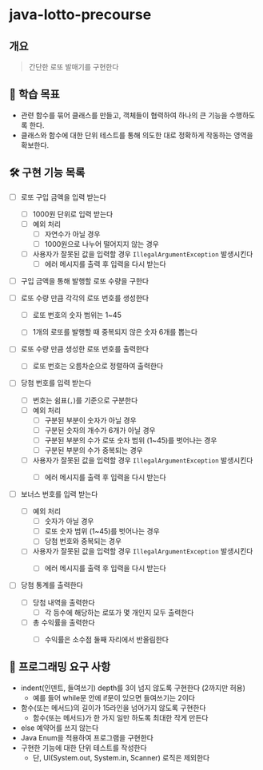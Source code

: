 # java-lotto-precourse

## 개요
> 간단한 로또 발매기를 구현한다

## 🎯 학습 목표

- 관련 함수를 묶어 클래스를 만들고, 객체들이 협력하여 하나의 큰 기능을 수행하도록 한다.
- 클래스와 함수에 대한 단위 테스트를 통해 의도한 대로 정확하게 작동하는 영역을 확보한다.

## 🛠️ 구현 기능 목록

- [ ] 로또 구입 금액을 입력 받는다
  - [ ] 1000원 단위로 입력 받는다
  - [ ] 예외 처리 
    - [ ] 자연수가 아닐 경우
    - [ ] 1000원으로 나누어 떨어지지 않는 경우
  - [ ] 사용자가 잘못된 값을 입력할 경우 `IllegalArgumentException` 발생시킨다
    - [ ] 에러 메시지를 출력 후 입력을 다시 받는다

- [ ] 구입 금액을 통해 발행할 로또 수량을 구한다


- [ ] 로또 수량 만큼 각각의 로또 번호를 생성한다
  - [ ] 로또 번호의 숫자 범위는 1~45
  - [ ] 1개의 로또를 발행할 때 중복되지 않은 숫자 6개를 뽑는다


- [ ] 로또 수량 만큼 생성한 로또 번호를 출력한다
  - [ ] 로또 번호는 오름차순으로 정렬하여 출력한다


- [ ] 당첨 번호를 입력 받는다
  - [ ] 번호는 쉼표(`,`)를 기준으로 구분한다
  - [ ] 예외 처리
    - [ ] 구분된 부분이 숫자가 아닐 경우
    - [ ] 구분된 숫자의 개수가 6개가 아닐 경우
    - [ ] 구분된 부분의 수가 로또 숫자 범위 (1~45)를 벗어나는 경우
    - [ ] 구분된 부분의 수가 중복되는 경우
  - [ ] 사용자가 잘못된 값을 입력할 경우 `IllegalArgumentException` 발생시킨다
    - [ ] 에러 메시지를 출력 후 입력을 다시 받는다


- [ ] 보너스 번호를 입력 받는다
  - [ ] 예외 처리
    - [ ] 숫자가 아닐 경우
    - [ ] 로또 숫자 범위 (1~45)를 벗어나는 경우
    - [ ] 당첨 번호와 중복되는 경우
  - [ ] 사용자가 잘못된 값을 입력할 경우 `IllegalArgumentException` 발생시킨다
    - [ ] 에러 메시지를 출력 후 입력을 다시 받는다


- [ ] 당첨 통계를 출력한다
  - [ ] 당첨 내역을 출력한다
    - [ ] 각 등수에 해당하는 로또가 몇 개인지 모두 출력한다
  - [ ] 총 수익률을 출력한다
    - [ ] 수익률은 소수점 둘째 자리에서 반올림한다


## 🔎 프로그래밍 요구 사항

- indent(인덴트, 들여쓰기) depth를 3이 넘지 않도록 구현한다 (2까지만 허용)
  - 예를 들어 while문 안에 if문이 있으면 들여쓰기는 2이다
- 함수(또는 메서드)의 길이가 15라인을 넘어가지 않도록 구현한다
  - 함수(또는 메서드)가 한 가지 일만 하도록 최대한 작게 만든다
- else 예약어를 쓰지 않는다
- Java Enum을 적용하여 프로그램을 구현한다
- 구현한 기능에 대한 단위 테스트를 작성한다
  - 단, UI(System.out, System.in, Scanner) 로직은 제외한다